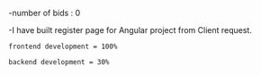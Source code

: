 -number of bids : 0

-I have built register page for Angular project from Client request.

    frontend development = 100%
  
    backend development = 30%

